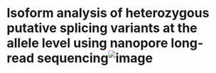 # Isoform analysis of heterozygous putative splicing variants at the allele level using nanopore long-read sequencing![image](https://github.com/user-attachments/assets/72484413-1706-4ce2-9a7c-6fdd8710a2bd)

